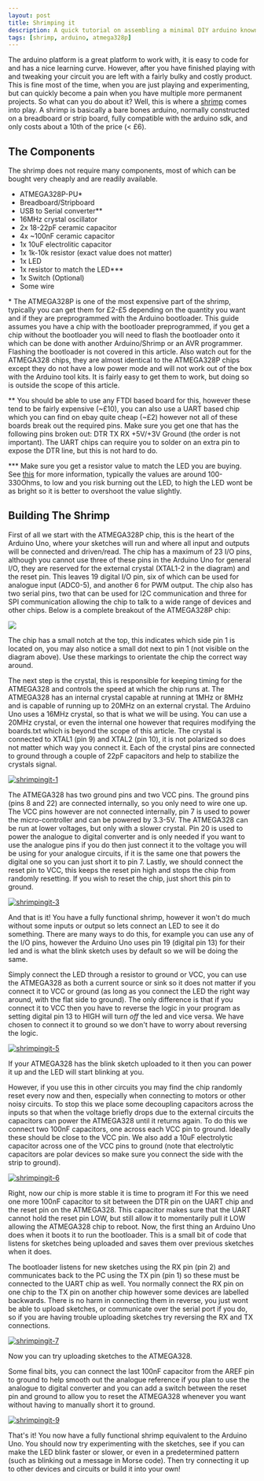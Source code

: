 ```yaml
---
layout: post
title: Shrimping it
description: A quick tutorial on assembling a minimal DIY arduino known as the shrimp.
tags: [shrimp, arduino, atmega328p]
---
```


The arduino platform is a great platform to work with, it is easy to code for and has a nice
learning curve. However, after you have finished playing with and tweaking your circuit you are left
with a fairly bulky and costly product. This is fine most of the time, when you are just playing and
experimenting, but can quickly become a pain when you have multiple more permanent projects. So what
can you do about it? Well, this is where a [shrimp](http://shrimping.it/) comes into play. A shrimp
is basically a bare bones arduino, normally constructed on a breadboard or strip board, fully
compatible with the arduino sdk, and only costs about a 10th of the price (&lt; £6).<!--more-->

<!--more-->

## The Components

The shrimp does not require many components, most of which can be bought very cheaply and are
readily available.

*   ATMEGA328P-PU&#42;
*   Breadboard/Stripboard
*   USB to Serial converter&#42;&#42;
*   16MHz crystal oscillator
*   2x 18-22pF ceramic capacitor
*   4x ~100nF ceramic capacitor
*   1x 10uF electrolitic capacitor
*   1x 1k-10k resistor (exact value does not matter)
*   1x LED
*   1x resistor to match the LED&#42;&#42;&#42;
*   1x Switch (Optional)
*   Some wire

&#42; The ATMEGA328P is one of the most expensive part of the shrimp, typically you can get them for
£2-£5 depending on the quantity you want and if they are preprogrammed with the Arduino bootloader.
This guide assumes you have a chip with the bootloader preprogrammed, if you get a chip without the
bootloader you will need to flash the bootloader onto it which can be done with another
Arduino/Shrimp or an AVR programmer. Flashing the bootloader is not covered in this article. Also
watch out for the ATMEGA328 chips, they are almost identical to the ATMEGA328P chips except they do
not have a low power mode and will not work out of the box with the Arduino tool kits. It is fairly
easy to get them to work, but doing so is outside the scope of this article.

&#42;&#42; You should be able to use any FTDI based board for this, however these tend to be fairly
expensive (~£10), you can also use a UART based chip which you can find on ebay quite cheap (~£2)
however not all of these boards break out the required pins. Make sure you get one that has the
following pins broken out: DTR TX RX +5V/+3V Ground (the order is not important). The UART chips can
require you to solder on an extra pin to expose the DTR line, but this is not hard to do.

&#42;&#42;&#42; Make sure you get a resistor value to match the LED you are buying. See
[this](http://www.instructables.com/id/Choosing-The-Resistor-To-Use-With-LEDs/) for more
information, typically the values are around 100-330Ohms, to low and you risk burning out the LED,
to high the LED wont be as bright so it is better to overshoot the value slightly.

## Building The Shrimp

First of all we start with the ATMEGA328P chip, this is the heart of the Arduino Uno, where your
sketches will run and where all input and outputs will be connected and driven/read. The chip has a
maximum of 23 I/O pins, although you cannot use three of these pins in the Arduino Uno for general
I/O, they are reserved for the external crystal (XTAL1-2 in the diagram) and the reset pin. This
leaves 19 digital I/O pin, six of which can be used for analogue input (ADC0-5), and another 6 for
PWM output. The chip also has two serial pins, two that can be used for I2C communication and three
for SPI communication allowing the chip to talk to a wide range of devices and other chips. Below is
a complete breakout of the ATMEGA328P chip:

[![](http://blog.jacobean.net/wp-content/uploads/2013/02/arduino_atmega328_Web-copy.jpg)](http://blog.jacobean.net/wp-content/uploads/2013/02/arduino_atmega328_Web-copy.jpg)

The chip has a small notch at the top, this indicates which side pin 1 is located on, you may also
notice a small dot next to pin 1 (not visible on the diagram above). Use these markings to orientate
the chip the correct way around.

The next step is the crystal, this is responsible for keeping timing for the ATMEGA328 and controls
the speed at which the chip runs at. The ATMEGA328 has an internal crystal capable at running at
1MHz or 8MHz and is capable of running up to 20MHz on an external crystal. The Arduino Uno uses a
16MHz crystal, so that is what we will be using. You can use a 20MHz crystal, or even the internal
one however that requires modifying the boards.txt which is beyond the scope of this article. The
crystal is connected to XTAL1 (pin 9) and XTAL2 (pin 10), it is not polarized so does not matter
which way you connect it. Each of the crystal pins are connected to ground through a couple of 22pF
capacitors and help to stabilize the crystals signal.

[![shrimpingit-1]({{site.url}}/images/shrimping-it/shrimpingit-1-300x228.png)]({{site.url}}/images/shrimping-it/shrimpingit-1.png)

The ATMEGA328 has two ground pins and two VCC pins. The ground pins (pins 8 and 22) are connected
internally, so you only need to wire one up. The VCC pins however are not connected internally, pin
7 is used to power the micro-controller and can be powered by 3.3-5V. The ATMEGA328 can be run at
lower voltages, but only with a slower crystal. Pin 20 is used to power the analogue to digital
converter and is only needed if you want to use the analogue pins if you do then just connect it to
the voltage you will be using for your analogue circuits, if it is the same one that powers the
digital one so you can just short it to pin 7. Lastly, we should connect the reset pin to VCC, this
keeps the reset pin high and stops the chip from randomly resetting. If you wish to reset the chip,
just short this pin to ground.

[![shrimpingit-3]({{site.url}}/images/shrimping-it/shrimpingit-3-300x272.png)]({{site.url}}/images/shrimping-it/shrimpingit-3.png)

And that is it! You have a fully functional shrimp, however it won't do much without some inputs or
output so lets connect an LED to see it do something. There are many ways to do this, for example
you can use any of the I/O pins, however the Arduino Uno uses pin 19 (digital pin 13) for their led
and is what the blink sketch uses by default so we will be doing the same.

Simply connect the LED through a resistor to ground or VCC, you can use the ATMEGA328 as both a
current source or sink so it does not matter if you connect it to VCC or ground (as long as you
connect the LED the right way around, with the flat side to ground). The only difference is that if
you connect it to VCC then you have to reverse the logic in your program as setting digital pin 13
to HIGH will turn _off_ the led and vice versa. We have chosen to connect it to ground so we don't
have to worry about reversing the logic.

[![shrimpingit-5]({{site.url}}/images/shrimping-it/shrimpingit-5-295x300.png)]({{site.url}}/images/shrimping-it/shrimpingit-5.png)

If your ATMEGA328 has the blink sketch uploaded to it then you can power it up and the LED will
start blinking at you.

However, if you use this in other circuits you may find the chip randomly reset every now and then,
especially when connecting to motors or other noisy circuits. To stop this we place some decoupling
capacitors across the inputs so that when the voltage briefly drops due to the external circuits the
capacitors can power the ATMEGA328 until it returns again. To do this we connect two 100nF
capacitors, one across each VCC pin to ground. Ideally these should be close to the VCC pin. We also
add a 10uF electrolytic capacitor across one of the VCC pins to ground (note that electrolytic
capacitors are polar devices so make sure you connect the side with the strip to ground).

[![shrimpingit-6]({{site.url}}/images/shrimping-it/shrimpingit-6-295x300.png)]({{site.url}}/images/shrimping-it/shrimpingit-6.png)

Right, now our chip is more stable it is time to program it! For this we need one more 100nF
capacitor to sit between the DTR pin on the UART chip and the reset pin on the ATMEGA328. This
capacitor makes sure that the UART cannot hold the reset pin LOW, but still allow it to momentarily
pull it LOW allowing the ATMEGA328 chip to reboot. Now, the first thing an Arduino Uno does when it
boots it to run the bootloader. This is a small bit of code that listens for sketches being uploaded
and saves them over previous sketches when it does.

The bootloader listens for new sketches using the RX pin (pin 2) and communicates back to the PC
using the TX pin (pin 1) so these must be connected to the UART chip as well. You normally connect
the RX pin on one chip to the TX pin on another chip however some devices are labelled backwards.
There is no harm in connecting them in reverse, you just wont be able to upload sketches, or
communicate over the serial port if you do, so if you are having trouble uploading sketches try
reversing the RX and TX connections.

[![shrimpingit-7]({{site.url}}/images/shrimping-it/shrimpingit-7-295x300.png)]({{site.url}}/images/shrimping-it/shrimpingit-7.png)

Now you can try uploading sketches to the ATMEGA328.

Some final bits, you can connect the last 100nF capacitor from the AREF pin to ground to help smooth
out the analogue reference if you plan to use the analogue to digital converter and you can add a
switch between the reset pin and ground to allow you to reset the ATMEGA328 whenever you want
without having to manually short it to ground.

[![shrimpingit-9]({{site.url}}/images/shrimping-it/shrimpingit-9-295x300.png)]({{site.url}}/images/shrimping-it/shrimpingit-9.png)

That's it! You now have a fully functional shrimp equivalent to the Arduino Uno. You should now try
experimenting with the sketches, see if you can make the LED blink faster or slower, or even in a
predetermined pattern (such as blinking out a message in Morse code). Then try connecting it up to
other devices and circuits or build it into your own!

